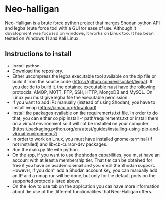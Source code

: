 # Neo-halligan
Neo-Halligan is a brute force python project that merges Shodan python API and legba brute force tool with a GUI for ease of use. Although it development was focused on windows, it works on Linux too. It has been tested on Windows 11 and Kali Linux.

## Instructions to install

- Install python.
- Download the repository.
- Either uncompress the legba executable tool available on the zip file or build it from the source code (https://github.com/evilsocket/legba). If you decide to build it, the obtained executable must have the following protocols: AMQP, MQTT, FTP, SSH, HTTP, MongoDB and MySQL. On Linux you must give legba file the executable permission.
- If you want to add IPs manually (instead of using Shodan), you have to install nmap (https://nmap.org/download). 
- Install the packages available on the requirements.txt file. In order to do that, you can either do pip install -r path/requirements.txt or install them on a virtual environment so it will not be installed on your computer (https://packaging.python.org/en/latest/guides/installing-using-pip-and-virtual-environments/).
- In order to work on Linux, you must have installed gnome-terminal (if not installed) and libxcb-cursor-dev packages.
- Run the main.py file with python.
- On the app, if you want to use the shodan capabilities, you must have an account with at least a membership tier. That tier can be obtained for free if you have an academic email and you email the Shodan support. However, if you don't add a Shodan account key, you can manually add an IP and a nmap run will be done, but only for the default ports on the supported protocols listed above.
- On the How to use tab on the application you can have more information about the use of the different functionalities that Neo-Halligan offers.
